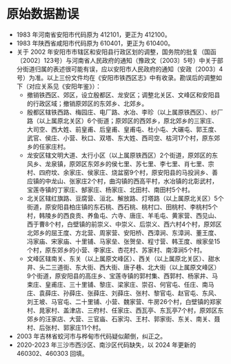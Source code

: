 # 原始数据勘误

- 1983 年河南省安阳市代码原为 412101，更正为 412100。
- 1983 年陕西省咸阳市代码原为 610401，更正为 610400。
- 关于 2002 年安阳市市辖区和安阳县行政区划的调整，国务院的批复（国函〔2002〕123号）与河南省人民政府的通知（豫政文〔2003〕5号）中关于部分街道归属的表述很可能有误，应以安阳市人民政府的通知（安政〔2003〕4号）为准。以上三份文件均在《安阳市铁西区志》中有收录。勘误后的调整如下（对应关系见《安阳年鉴》）：
  - 撤销铁西区、郊区，设立殷都区、龙安区；调整北关区、文峰区和安阳县的行政区域；撤销原郊区的东郊乡、北郊乡。
  - 殷都区辖铁西路、梅园庄、电厂路、水冶、李珍（以上属原铁西区）、纱厂路（以上属原北关区）6个街道；原郊区的西郊乡，原北郊乡的三家庄、大司空、西大姓、前皇甫、后皇甫、皇甫屯、杜小屯、大碾屯、郭王度、武官、侯庄、小营、秋口、双塔、东大姓、西司空、枯河17个村，原东郊乡的任家庄村。
  - 龙安区辖文明大道、太行小区（以上属原铁西区）2个街道，原郊区的东风乡、龙泉镇，原郊区东郊乡的侯七里、苏七里、李七里、肖七里、宗村、四府坟、余家庄、侯家庄、烧盆窑9个村，原安阳县的马投涧乡、善应镇的中龙山、张家庄2个村，曲沟镇的西高平村，水冶镇的北彰武村，宝莲寺镇的丁家庄、郜家庄、杨家庄、北田村、南田村5个村。
  - 北关区辖红旗路、豆腐营、洹北、解放路、灯塔路（以上属原北关区）5个街道，原安阳县柏庄镇的东石桃、西石桃、桃村口、田桃村、李桃村5个村，韩陵乡的西良贡、养鱼屯、六寺、唐庄、羊毛屯、黄家营、西见山、西于曹8个村，白壁镇的前崇义、中崇义、后崇义、西六村4个村，原郊区北郊乡的屈王度、方北营、周家营、安阳桥、西漳涧、东漳涧、董王度、冯家庙、宋家庙、十里铺、马家垒、张贺垒、程寸营、韩王度、缑家垒15个村，原东郊乡的小营、李家庄、杏花村、苏家村、南漳涧5个村。
  - 文峰区辖南关、东关（以上属原文峰区）、西关（以上属原北关区）、甜水井、头二三道街、东大街、西大街、唐子巷、北大街（以上属原文峰区）9个街道，原安阳县的高庄乡、宝莲寺镇的郭村集、西郭村、杨家井、马束庄、皇甫庄、三十里铺、黎庄、梁家庄、崇召、何官屯、任庄、南马庄、袁薛庄、孙薛庄、张薛庄、刘薛庄、张村、黎官屯、赵官屯、东风、刘王坡、马官屯、二十里铺、小营、魏家营、牛房26个村，白壁镇的郑家村、晁家村、盖津店、三府村、任家庄、西瓦亭、东瓦亭7个村，原郊区东郊乡的汪家店、大营、三官庙、石家沟、王村、郭家街、东关、南关、聂村、后张村、郭家庄11个村。
- 2003 年吉林省蛟河市与桦甸市代码疑似颠倒，纠正之。
- 2020-2023 年三沙市西沙区、南沙区代码缺失，以 2024 年更新的 460302、460303 回填。
